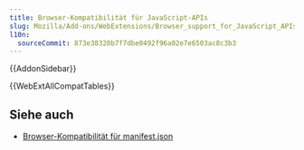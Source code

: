 ```yaml
---
title: Browser-Kompatibilität für JavaScript-APIs
slug: Mozilla/Add-ons/WebExtensions/Browser_support_for_JavaScript_APIs
l10n:
  sourceCommit: 873e38320b7f7dbe0492f96a02e7e6503ac8c3b3
---
```


{{AddonSidebar}}

{{WebExtAllCompatTables}}

## Siehe auch

- [Browser-Kompatibilität für manifest.json](/de/docs/Mozilla/Add-ons/WebExtensions/Browser_compatibility_for_manifest.json)
